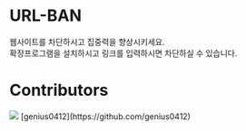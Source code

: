 # URL-BAN

웹사이트를 차단하시고 집중력을 향상시키세요.
<br>
확장프로그램을 설치하시고 링크를 입력하시면 차단하실 수 있습니다.

# Contributors

<img src="https://avatars0.githubusercontent.com/u/62144272?s=400&u=3127b2826277fe5db9a6a4f14546e5236574581b&v=4" />
[genius0412](https://github.com/genius0412)
